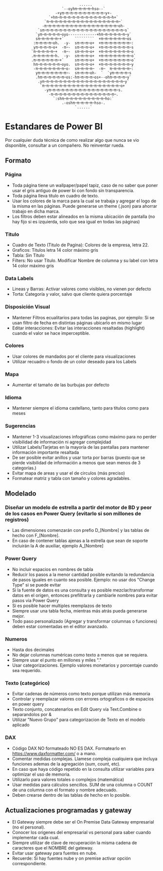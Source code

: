 
                                      ......                                     
                              `--oyhπ─π─π─π─hso--`                             
                           -+yπ─π─π─π─π─π─π─π─π─π─y+-                          
                        `+hπ─π─π─π─π─π─π─π─π─π─π─π─π─h+`                       
                      `π─π─π─π─π─π─π─π─π─π─π─π─π─π─π─π─π─`                     
                     -π─π─π─π─π─π─π─π─π─π─π─π─π─π─π─π─π─oh-                    
                   `sπ─π─π─π─π─π─π─π─π─π─π─π─π─π─π─π─π─π─π─s`                  
                  `yπ─π─π─π─π─oyo-------------+hπ─π─π─π─π─π─y`                 
                  sπ─π─π─π─π─+`     `````````  +π─π─π─π─π─π─os                 
                 :π─π─π─π─oh.  -y-  sπ─π─π─o+  +π─π─π─π─π─π─π─:                
                 yπ─π─π─π─o+  -π─-  sπ─π─π─o+  +π─π─π─π─π─π─π─s                
                `π─π─π─π─π─+  -π─-  sπ─π─π─o+  +π─π─π─π─π─π─π─o                
                .π─π─π─π─π─h.  -y-  sπ─π─π─o+  +π─π─π─π─π─π─π─o`               
                .π─π─π─π─π─π─+`     sπ─π─π─o+  +π─π─π─π─π─π─π─o`               
                 hπ─π─π─π─π─π─oyo.  sπ─π─π─o+  +π─π─π─π─π─π─π─y                
                 -π─π─π─π─π─π─π─o-  sπ─π─π─π─  -π─  π─π─π─π─π─:                
                  yπ─π─π─π─π─π─π─-  sπ─π─π─oh-  `  `yπ─π─π─π─s                 
                  .hπ─π─π─π─π─π─os:-hπ─π─π─π─os+--ohπ─π─π─π─y`                 
                   .yπ─π─π─π─π─π─π─π─π─π─π─π─π─π─π─π─π─π─π─y`                  
                    `π─π─π─π─π─π─π─π─π─π─π─π─π─π─π─π─π─π─o+                    
                      -yπ─π─π─π─π─π─π─π─π─π─π─π─π─π─π─π─s.                     
                        -π─π─π─π─π─π─π─π─π─π─π─π─π─π─π─.                       
                          `:shπ─π─π─π─π─π─π─π─π─π─ho:`                         
                              .-oshπ─π─π─π─π─hso-.                             
                                    `......`    


# Estandares de Power BI

Por cualquier duda técnica de como realizar algo que nunca se vio disponible, consultar a un compañero. No reinventar rueda.

## Formato
	
### Página	
- Toda página tiene un wallpaper/papel tapiz, caso de no saber que poner usar el gris antiguo de power bi con fondo sin transparencia.
- Toda página lleva título en cuadro de texto.
- Usar los colores de la marca para la cual se trabaja y agregar el logo de la misma en las páginas. Puede generarse un theme (.json) para ahorrar trabajo en dicha marca.
- Los filtros deben estar alineados en la misma ubicación de pantalla (no hay fijo si es izquierda, solo que sea igual en todas las páginas)

### Titulo
- Cuadro de Texto (Titulo de Pagina):  Colores de la empresa, letra 22.
- Graficos: Titulos letra 14 color máximo gris
- Tabla: Sin Titulo
- Filters: No usar Título. Modificar Nombre de columna y su label con letra 14 color máximo gris

### Data Labels
- Lineas y Barras: Activar valores como visibles, no vienen por defecto
- Torta: Categoría y valor, salvo que cliente quiera porcentaje

### Disposición Visual
- Mantener Filtros ecualitarios para todas las paginas, por ejemplo: Si se usan filtro de fecha en distintas páginas ubicarlo en mismo lugar
- Editar interacciones: Evitar las interacciones resaltadas (highlight) cuando el valor se hace imperceptible.

### Colores
- Usar colores de mandados por el cliente para visualizaciones
- Utilizar recuadro o fondo de un color deseado para los Labels

### Mapa
- Aumentar el tamaño de las burbujas por defecto

### Idioma
- Mantener siempre el idioma castellano, tanto para titulos como para meses

### Sugerencias
- Mantener 1-3 visualizaciones infográficas como máximo para no perder visibilidad de información ni agregar complejidad
- Utilizar Labels/Tarjetas en la mayoría de las pantallas para mantener información importante resaltada
- De ser posible evitar anillos y usar torta por barras (puesto que se pierde visibilidad de información a menos que sean menos de 3 categorías.)
- Evitar mapa de areas y usar el de circulos (más preciso)
- Formatear matriz y tabla con tamaño y colores agradables.


## Modelado

### Diseñar un modelo de estrella a partir del motor de BD y peor de los casos en Power Query (evitarlo si son millones de registros)
- Las dimensiones comenzarán con prefio D_[Nombre] y las tablas de hecho con F_[Nombre].
- En caso de contener tablas ajenas a la estrella que sean de soporte incluirán la A de auxiliar, ejemplo A_[Nombre]

### Power Query
- No incluir espacios en nombres de tabla
- Reducir los pasos a la menor cantidad posible evitando la redundancia de pasos iguales en cuanto sea posible. Ejemplo: no usar dos "Change Type" si se puede evitar
- Si la fuente de datos es una consulta y es posible mezclar/transformar datos en el origen, entonces prefiltrarla y cambiarle nombres para evitar pasos via Power Query
- Si es posible hacer multiples reemplazos de texto
- Siempre usar una tabla fecha, mientras más atrás pueda generarse mejor.
- Todo paso personalizado (Agregar y transformar columnas o funciones) deben estar comentadas en el editor avanzado.

### Numeros
- Hasta dos decimales
- No dejar columnas numéricas como texto a menos que se requiera.
- Siempre usar el punto en millones y miles "."
- Usar categorizaciones. Ejemplo valores monetarios y porcentaje cuando sea requerido.

### Texto (categórico)
- Evitar cadenas de números como texto porque utilizan más memoria
- Controlar y reemplazar valores con errores ortograficos o de espacios en power query
- Texto conjunto, concatenarlos en Edit Query vía Text.Combine o separandolos por &
- Utilizar "Nuevo Grupo" para categorizacion de Texto en el modelo aplicado

### DAX
- Código DAX NO formateado NO ES DAX. Formatearlo en https://www.daxformatter.com/ o a mano.
- Comentar medidas complejas. Llamese compleja cualquiera que incluya funciones ademas de la agregación (sum, count, etc).
- En caso que haya código repetido en la consulta utilizar variables para optimizar el uso de memoria.
- Utilizarlo para valores totales o complejos (matemática)
- Usar medidas para cálculos sencillos. SUM de una columna o COUNT de una columna con el formato y nombre adecuado.
- Deben crearse dentro de las tablas de hecho en lo posible.


## Actualizaciones programadas y gateway

- El Gateway siempre debe ser el On Premise Data Gateway empresarial (no el personal). 
- Conocer los origenes del empresarial vs personal para saber cuando implementar cada cual.
- Siempre utilizar de clave de recuperación la misma cadena de caracteres que el NOMBRE del gateway.
- Evitar usar gateway para fuentes en nube.
- Recuerde: Si hay fuentes nube y on premise activar opción correspondiente.
